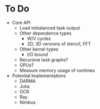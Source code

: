# To Do

  * Core API
      * Load imbalanced task output
      * Other dependence types
          * W/V cycles
          * 2D, 3D versions of stencil, FFT
      * Other kernel types
          * I/O bound
      * Recursive task graphs?
      * GPUs?
      * Measure memory usage of runtimes
  * Potential Implementations
      * DARMA
      * Julia
      * OCR
      * Ray
      * Nimbus
